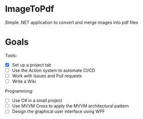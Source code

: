 # ImageToPdf
Simple .NET application to convert and merge images into pdf files

# Goals

Tools:
- [x] Set up a project tab
- [ ] Use the Action system to automate CI/CD
- [ ] Work with Issues and Pull requests
- [ ] Write a Wiki

Programming:
- [ ] Use C# in a small project
- [ ] Use MVVM Cross to apply the MVVM architectural pattern
- [ ] Design the graphical user interface using WPF
